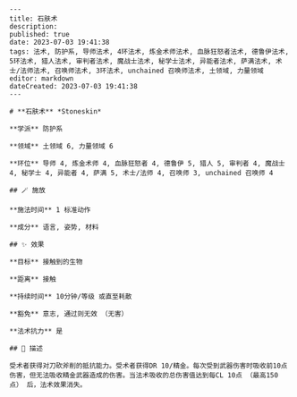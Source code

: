 
    ---
    title: 石肤术
    description: 
    published: true
    date: 2023-07-03 19:41:38
    tags: 法术, 防护系, 导师法术, 4环法术, 炼金术师法术, 血脉狂怒者法术, 德鲁伊法术, 5环法术, 猎人法术, 审判者法术, 魔战士法术, 秘学士法术, 异能者法术, 萨满法术, 术士/法师法术, 召唤师法术, 3环法术, unchained 召唤师法术, 土领域, 力量领域
    editor: markdown
    dateCreated: 2023-07-03 19:41:38
    ---

    # **石肤术** *Stoneskin*

    **学派** 防护系 

    **领域** 土领域 6, 力量领域 6

    **环位** 导师 4, 炼金术师 4, 血脉狂怒者 4, 德鲁伊 5, 猎人 5, 审判者 4, 魔战士 4, 秘学士 4, 异能者 4, 萨满 5, 术士/法师 4, 召唤师 3, unchained 召唤师 4

    ## 🪄 施放

    **施法时间** 1 标准动作

    **成分** 语言, 姿势, 材料

    ## ✨ 效果 

    **目标** 接触到的生物 

    **距离** 接触  

    **持续时间** 10分钟/等级 或直至耗散 

    **豁免** 意志, 通过则无效 （无害）

    **法术抗力** 是

    ## 📖 描述

    受术者获得对刀砍斧削的抵抗能力。受术者获得DR 10/精金。每次受到武器伤害时吸收前10点伤害，但无法吸收精金武器造成的伤害。当法术吸收的总伤害值达到每CL 10点 （最高150点） 后，法术效果消失。
    